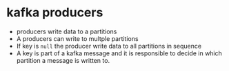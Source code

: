 # kafka producers

- producers write data to a partitions
- A producers can write to multple partitions
- If key is `null` the producer write data to all partitions in sequence
- A key is part of a kafka message and it is responsible to decide in which partition a message is written to.
